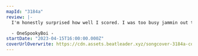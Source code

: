 ```yaml
---
mapId: "3184a"
review: |-
  I'm honestly surprised how well I scored. I was too busy jammin out to the best Rock lightshow ever made :)

  - OneSpookyBoi -
startDate: "2023-04-15T16:00:00.000Z"
coverUrlOverwrite: https://cdn.assets.beatleader.xyz/songcover-3184a-cover.png
---
```


